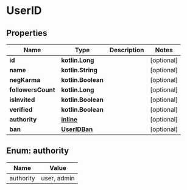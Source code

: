 
# UserID

## Properties
Name | Type | Description | Notes
------------ | ------------- | ------------- | -------------
**id** | **kotlin.Long** |  |  [optional]
**name** | **kotlin.String** |  |  [optional]
**negKarma** | **kotlin.Boolean** |  |  [optional]
**followersCount** | **kotlin.Long** |  |  [optional]
**isInvited** | **kotlin.Boolean** |  |  [optional]
**verified** | **kotlin.Boolean** |  |  [optional]
**authority** | [**inline**](#Authority) |  |  [optional]
**ban** | [**UserIDBan**](UserIDBan.md) |  |  [optional]


<a name="Authority"></a>
## Enum: authority
Name | Value
---- | -----
authority | user, admin



